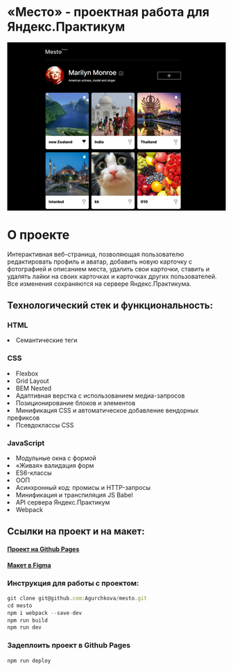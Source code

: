# «Место» - проектная работа для Яндекс.Практикум
<img align="center" src="https://github.com/Agurchkova/Agurchkova/blob/main/mesto.jpg?raw=true" alt="Mesto" width="800"/>

# О проекте
Интерактивная веб-страница, позволяющая пользователю редактировать профиль и аватар,
добавить новую карточку с фотографией и описанием места, удалить свои карточки,
ставить и удалять лайки на своих карточках и карточках других пользователей. 
Все изменения сохраняются на сервере Яндекс.Практикума.

## Технологический стек и функциональность:

### HTML
<li>Семантические теги</li>

### СSS
<li>Flexbox</li>
<li>Grid Layout</li>
<li>BEM Nested</li>
<li>Адаптивная верстка с использованием медиа-запросов</li>
<li>Позиционирование блоков и элементов</li>
<li>Минификация CSS и автоматическое добавление вендорных префиксов</li>
<li>Псевдоклассы CSS</li>

### JavaScript
<li>Модульные окна с формой</li>
<li>«Живая» валидация форм</li>
<li>ES6-классы</li>
<li>ООП</li>
<li>Асинхронный код: промисы и HTTP-запросы</li>
<li>Минификация и транспиляция JS Babel</li>
<li>API сервера Яндекс.Практикум</li>
<li>Webpack</li>

## Ссылки на проект и на макет:
#### <a href="https://agurchkova.github.io/mesto/">Проект на Github Pages</a>
#### <a href="https://www.figma.com/file/PSdQFRHoxXJFs2FH8IXViF/JavaScript.-Sprint-9?node-id=0%3A1&t=mFnPE58RWU9b8jsH-1">Макет в Figma</a>

### Инструкция для работы с проектом:
```ts
git clone git@github.com:Agurchkova/mesto.git
cd mesto
npm i webpack --save-dev
npm run build
npm run dev
```
### Задеплоить проект в Github Pages
```ts
npm run deploy
```
